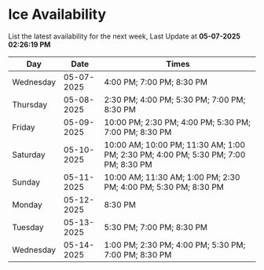 # Ice Availability

List the latest availability for the next week, Last Update at **05-07-2025 02:26:19 PM**

| Day         | Date        | Times       |
| ----------- | ----------- | ----------- |
|Wednesday|05-07-2025|4:00 PM; 7:00 PM; 8:30 PM|
|Thursday|05-08-2025|2:30 PM; 4:00 PM; 5:30 PM; 7:00 PM; 8:30 PM|
|Friday|05-09-2025|10:00 PM; 2:30 PM; 4:00 PM; 5:30 PM; 7:00 PM; 8:30 PM|
|Saturday|05-10-2025|10:00 AM; 10:00 PM; 11:30 AM; 1:00 PM; 2:30 PM; 4:00 PM; 5:30 PM; 7:00 PM; 8:30 PM|
|Sunday|05-11-2025|10:00 AM; 11:30 AM; 1:00 PM; 2:30 PM; 4:00 PM; 5:30 PM; 8:30 PM|
|Monday|05-12-2025|8:30 PM|
|Tuesday|05-13-2025|5:30 PM; 7:00 PM; 8:30 PM|
|Wednesday|05-14-2025|1:00 PM; 2:30 PM; 4:00 PM; 5:30 PM; 7:00 PM; 8:30 PM|
